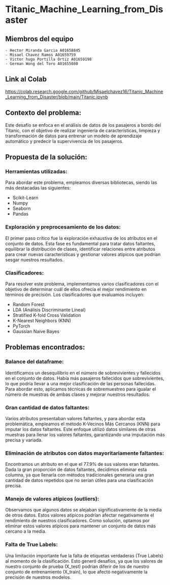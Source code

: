 # Titanic_Machine_Learning_from_Disaster

## Miembros del equipo
    - Hector Miranda Garcia A01658845
    - Misael Chavez Ramos A01659759
    - Victor hugo Portilla Ortiz A01659198
    - German Wong del Toro A01655080
 
## Link al Colab
https://colab.research.google.com/github/Misaelchavez16/Titanic_Machine_Learning_from_Disaster/blob/main/Titanic.ipynb

## Contexto del problema:

Este desafío se enfoca en el análisis de datos de los pasajeros a bordo del Titanic, con el objetivo de realizar ingeniería de características, limpieza y transformación de datos para entrenar un modelo de aprendizaje automático y predecir la supervivencia de los pasajeros.

## Propuesta de la solución:

### Herramientas utilizadas:

Para abordar este problema, empleamos diversas bibliotecas, siendo las más destacadas las siguientes:

  - Scikit-Learn
  - Numpy
  - Seaborn
  - Pandas

### Exploración y preprocesamiento de los datos:

El primer paso crítico fue la exploración exhaustiva de los atributos en el conjunto de datos. Esta fase es fundamental para tratar datos faltantes, equilibrar la distribución de clases, identificar relaciones entre atributos para crear nuevas características y gestionar valores atípicos que podrían sesgar nuestros resultados.

### Clasificadores:

Para resolver este problema, implementamos varios clasificadores con el objetivo de determinar cuál de ellos ofrecía el mejor rendimiento en términos de precisión. Los clasificadores que evaluamos incluyen:

  - Random Forest
  - LDA (Análisis Discriminante Lineal)
  - Stratified K-fold Cross Validation
  - K-Nearest Neighbors (KNN)
  - PyTorch
  - Gaussian Naive Bayes

## Problemas encontrados:

### Balance del dataframe:
Identificamos un desequilibrio en el número de sobrevivientes y fallecidos en el conjunto de datos. Había más pasajeros fallecidos que sobrevivientes, lo que podría llevar a una mejor clasificación de las personas fallecidas. Para abordar esto, aplicamos técnicas de sobremuestreo para igualar el número de muestras de ambas clases y mejorar nuestros resultados.

### Gran cantidad de datos faltantes:
Varios atributos presentaban valores faltantes, y para abordar esta problemática, empleamos el método K-Vecinos Más Cercanos (KNN) para imputar los datos faltantes. Este enfoque utilizó datos similares de otras muestras para llenar los valores faltantes, garantizando una imputación más precisa y variada.

### Eliminación de atributos con datos mayoritariamente faltantes:
Encontramos un atributo en el que el 77.9% de sus valores eran faltantes. Dada la gran proporción de datos faltantes, decidimos eliminar esta columna, ya que llenarla con métodos tradicionales generaría una gran cantidad de datos repetidos que no serían útiles para una clasificación precisa.

### Manejo de valores atípicos (outliers):
Observamos que algunos datos se alejaban significativamente de la media de otros datos. Estos valores atípicos podrían afectar negativamente el rendimiento de nuestros clasificadores. Como solución, optamos por eliminar estos valores atípicos para mantener un conjunto de datos más cercano a la media.

### Falta de True Labels:
Una limitación importante fue la falta de etiquetas verdaderas (True Labels) al momento de la clasificación. Esto generó desafíos, ya que los valores de nuestro conjunto de prueba (X_test) podrían diferir de los de nuestro conjunto de entrenamiento (X_train), lo que afectó negativamente la precisión de nuestros modelos.
